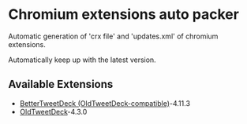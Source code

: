 # Chromium extensions auto packer

Automatic generation of 'crx file' and 'updates.xml' of chromium extensions.

Automatically keep up with the latest version.

## Available Extensions

- [BetterTweetDeck (OldTweetDeck-compatible)](https://github.com/dimdenGD/BetterTweetDeck/)-4.11.3
- [OldTweetDeck](https://github.com/dimdenGD/OldTweetDeck)-4.3.0
